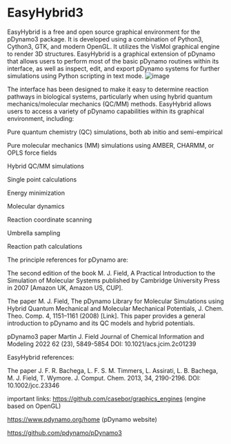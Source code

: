 # EasyHybrid3
EasyHybrid is a free and open source graphical environment for the pDynamo3 package. It is developed using a combination of Python3, Cython3, GTK, and modern OpenGL. It utilizes the VisMol graphical engine to render 3D structures. EasyHybrid is a graphical extension of pDynamo that allows users to perform most of the basic pDynamo routines within its interface, as well as inspect, edit, and export pDynamo systems for further simulations using Python scripting in text mode.
![image](https://user-images.githubusercontent.com/8658227/210125200-98475f96-8303-4348-bc9f-d7681b9d5baf.png)

The interface has been designed to make it easy to determine reaction pathways in biological systems, particularly when using hybrid quantum mechanics/molecular mechanics (QC/MM) methods. EasyHybrid allows users to access a variety of pDynamo capabilities within its graphical environment, including:

Pure quantum chemistry (QC) simulations, both ab initio and semi-empirical

Pure molecular mechanics (MM) simulations using AMBER, CHARMM, or OPLS force fields

Hybrid QC/MM simulations

Single point calculations

Energy minimization

Molecular dynamics

Reaction coordinate scanning

Umbrella sampling

Reaction path calculations




The principle references for pDynamo are:

  The second edition of the book M. J. Field, A Practical Introduction to the Simulation of Molecular Systems published by Cambridge University Press in 2007 [Amazon UK, Amazon US, CUP].

  The paper M. J. Field, The pDynamo Library for Molecular Simulations using Hybrid Quantum Mechanical and Molecular Mechanical Potentials, J. Chem. Theo. Comp. 4, 1151–1161 (2008) [Link]. This paper provides a general introduction to pDynamo and its QC models and hybrid potentials.

  pDynamo3 paper Martin J. Field Journal of Chemical Information and Modeling 2022 62 (23), 5849-5854 DOI: 10.1021/acs.jcim.2c01239 



EasyHybrid references:

  The paper J. F. R. Bachega, L. F. S. M. Timmers, L. Assirati, L. B. Bachega, M. J. Field, T. Wymore. J. Comput. Chem. 2013, 34, 2190-2196. DOI: 10.1002/jcc.23346



important links:
https://github.com/casebor/graphics_engines (engine based on OpenGL)

https://www.pdynamo.org/home (pDynamo website)

https://github.com/pdynamo/pDynamo3 

